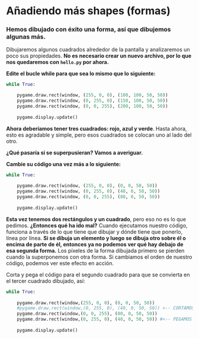 # Añadiendo más shapes (formas)
### Hemos dibujado con éxito una forma, así que dibujemos algunas más. 

Dibujaremos algunos cuadrados alrededor de la pantalla y analizaremos un poco sus propiedades. **No es necesario crear un nuevo archivo, por lo que nos quedaremos con `hello.py` por ahora.**

**Edite el bucle while para que sea lo mismo que lo siguiente:**
```python
while True:

    pygame.draw.rect(window, (255, 0, 0), (100, 100, 50, 50))
    pygame.draw.rect(window, (0, 255, 0), (150, 100, 50, 50))
    pygame.draw.rect(window, (0, 0, 255), (200, 100, 50, 50))
    
    pygame.display.update()
```
**Ahora deberíamos tener tres cuadrados: rojo, azul y verde**. Hasta ahora, esto es agradable y simple, pero esos cuadrados se colocan uno al lado del otro. 

**¿Qué pasaría si se superpusieran? Vamos a averiguar.** 

**Cambie su código una vez más a lo siguiente:**
```python
while True:
    
    pygame.draw.rect(window, (255, 0, 0), (0, 0, 50, 50))
    pygame.draw.rect(window, (0, 255, 0), (40, 0, 50, 50))
    pygame.draw.rect(window, (0, 0, 255), (80, 0, 50, 50))
    
    pygame.display.update()
```
**Esta vez tenemos dos rectángulos y un cuadrado**, pero eso no es lo que pedimos. **¿Entonces qué ha ido mal?** Cuando ejecutamos nuestro código, funciona a través de lo que tiene que dibujar y dónde tiene que ponerlo, línea por línea. **Si se dibuja un elemento y luego se dibuja otro sobre él o encima de parte de él, entonces ya no podemos ver qué hay debajo de esa segunda forma.** Los píxeles de la forma dibujada primero se pierden cuando la superponemos con otra forma. Si cambiamos el orden de nuestro código, podemos ver este efecto en acción. 

Corta y pega el código para el segundo cuadrado para que se convierta en el tercer cuadrado dibujado, así:
```python
while True:
    
    pygame.draw.rect(window,(255, 0, 0), (0, 0, 50, 50))
    #pygame.draw.rect(window,(0, 255, 0), (40, 0, 50, 50)) <-- CORTAMOS DE AQUI
    pygame.draw.rect(window,(0, 0, 255), (80, 0, 50, 50))
    pygame.draw.rect(window,(0, 255, 0), (40, 0, 50, 50)) #<-- PEGAMOS AQUI
       
    pygame.display.update()
```


<!--stackedit_data:
eyJoaXN0b3J5IjpbLTE2NTczODgxMjgsLTk5MDI3MTA3MiwtMT
U5MDUyNzI2N119
-->